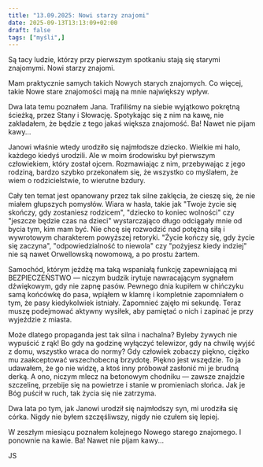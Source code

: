 ```yaml
---
title: "13.09.2025: Nowi starzy znajomi"
date: 2025-09-13T13:13:09+02:00
draft: false
tags: ["myśli",]
---
```


<article class="print-area">

Są tacy ludzie, którzy przy pierwszym spotkaniu stają się starymi znajomymi. Nowi starzy znajomi. 

Mam praktycznie samych takich Nowych starych znajomych. Co więcej, takie Nowe stare znajomości mają na mnie największy wpływ.

Dwa lata temu poznałem Jana. Trafiliśmy na siebie wyjątkowo pokrętną ścieżką, przez Stany i Słowację. Spotykając się z nim na kawę, nie zakładałem, że będzie z tego jakaś większa znajomość. Ba! Nawet nie pijam kawy...  

Janowi właśnie wtedy urodziło się najmłodsze dziecko. Wielkie mi halo, każdego kiedyś urodzili. Ale w moim środowisku był pierwszym człowiekiem, który został ojcem. Rozmawiając z nim, przebywając z jego rodziną, bardzo szybko przekonałem się, że wszystko co myślałem, że wiem o rodzicielstwie, to wierutne bzdury.

Cały ten temat jest opanowany przez tak silne zaklęcia, że cieszę się, że nie miałem głupszych pomysłów. Wiara w hasła, takie jak "Twoje życie się skończy, gdy zostaniesz rodzicem", "dziecko to koniec wolności" czy "jeszcze będzie czas na dzieci" wystarczająco długo odciągały mnie od bycia tym, kim mam być. Nie chcę się rozwodzić nad potężną siłą i wywrotowym charakterem powyższej retoryki. "Życie kończy się, gdy życie się zaczyna", "odpowiedzialność to niewola" czy "pożyjesz kiedy indziej" nie są nawet Orwellowską nowomową, a po prostu żartem.   

Samochód, którym jeżdżę ma taką wspaniałą funkcję zapewniającą mi BEZPIECZEŃSTWO — niczym budzik irytuje nawracającym sygnałem dźwiękowym, gdy nie zapnę pasów. Pewnego dnia kupiłem w chińczyku samą końcówkę do pasa, wpiąłem w klamrę i kompletnie zapomniałem o tym, że pasy kiedykolwiek istniały. Zapomnieć zajęło mi sekundę. Teraz muszę podejmować aktywny wysiłek, aby pamiętać o nich i zapinać je przy wyjeździe z miasta. 

Może dlatego propaganda jest tak silna i nachalna? Byleby żywych nie wypuścić z rąk! Bo gdy na godzinę wyłączyć telewizor, gdy na chwilę wyjść z domu, wszystko wraca do normy? Gdy człowiek zobaczy piękno, ciężko mu zaakceptować wszechobecną brzydotę. Piękno jest wszędzie. To ja udawałem, że go nie widzę, a ktoś inny próbował zasłonić mi je brudną derką. A ono, niczym mlecz na betonowym chodniku — zawsze znajdzie szczelinę, przebije się na powietrze i stanie w promieniach słońca. Jak je Bóg puścił w ruch, tak życia się nie zatrzyma.

Dwa lata po tym, jak Janowi urodził się najmłodszy syn, mi urodziła się córka. Nigdy nie byłem szczęśliwszy, nigdy nie czułem się lepiej.

W zeszłym miesiącu poznałem kolejnego Nowego starego znajomego. I ponownie na kawie. Ba! Nawet nie pijam kawy... 

JS

</article>